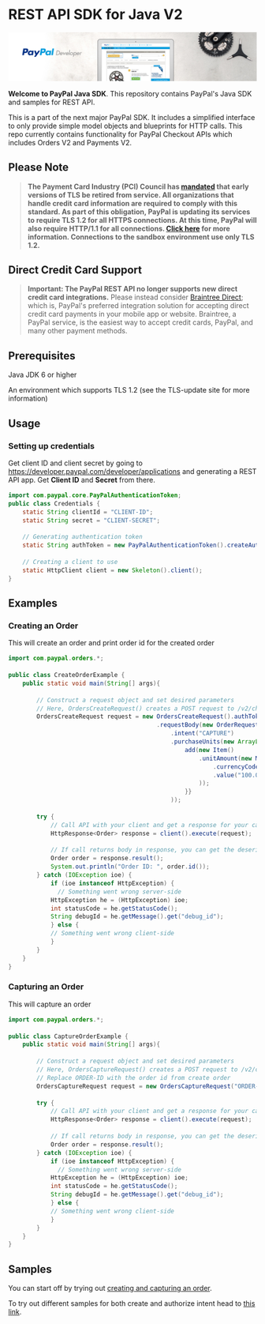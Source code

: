 # REST API SDK for Java V2

![Home Image](homepage.jpg)

__Welcome to PayPal Java SDK__. This repository contains PayPal's Java SDK and samples for REST API.

This is a part of the next major PayPal SDK. It includes a simplified interface to only provide simple model objects and blueprints for HTTP calls. This repo currently contains functionality for PayPal Checkout APIs which includes Orders V2 and Payments V2.

## Please Note
> **The Payment Card Industry (PCI) Council has [mandated](http://blog.pcisecuritystandards.org/migrating-from-ssl-and-early-tls) that early versions of TLS be retired from service.  All organizations that handle credit card information are required to comply with this standard. As part of this obligation, PayPal is updating its services to require TLS 1.2 for all HTTPS connections. At this time, PayPal will also require HTTP/1.1 for all connections. [Click here](https://github.com/paypal/tls-update) for more information. Connections to the sandbox environment use only TLS 1.2.**

## Direct Credit Card Support
> **Important: The PayPal REST API no longer supports new direct credit card integrations.**  Please instead consider [Braintree Direct](https://www.braintreepayments.com/products/braintree-direct); which is, PayPal's preferred integration solution for accepting direct credit card payments in your mobile app or website. Braintree, a PayPal service, is the easiest way to accept credit cards, PayPal, and many other payment methods.

## Prerequisites

Java JDK 6 or higher

An environment which supports TLS 1.2 (see the TLS-update site for more information)

## Usage

### Setting up credentials
Get client ID and client secret by going to https://developer.paypal.com/developer/applications and generating a REST API app. Get <b>Client ID</b> and <b>Secret</b> from there.

```java
import com.paypal.core.PayPalAuthenticationToken;
public class Credentials {
    static String clientId = "CLIENT-ID";
    static String secret = "CLIENT-SECRET";
    
    // Generating authentication token
    static String authToken = new PayPalAuthenticationToken().createAuthToken(clientId, clientSecret);
    
    // Creating a client to use
    static HttpClient client = new Skeleton().client();
}
```

## Examples
### Creating an Order
This will create an order and print order id for the created order

```java
import com.paypal.orders.*;

public class CreateOrderExample {
    public static void main(String[] args){
        
        // Construct a request object and set desired parameters
        // Here, OrdersCreateRequest() creates a POST request to /v2/checkout/orders
        OrdersCreateRequest request = new OrdersCreateRequest().authToken("Bearer " + Credentials.authToken)
                                          .requestBody(new OrderRequest()
                                              .intent("CAPTURE")
                                              .purchaseUnits(new ArrayList<PurchaseUnitRequest> () {{
                                                  add(new Item()
                                                      .unitAmount(new Money()
                                                          .currencyCode("USD")
                                                          .value("100.00")
                                                      )); 
                                                  }}
                                              ));
        
        try {
            // Call API with your client and get a response for your call
            HttpResponse<Order> response = client().execute(request);  
            
            // If call returns body in response, you can get the deserialized version by calling result() on the response
            Order order = response.result();
            System.out.println("Order ID: ", order.id());
        } catch (IOException ioe) {
            if (ioe instanceof HttpException) {
              // Something went wrong server-side
            HttpException he = (HttpException) ioe;
            int statusCode = he.getStatusCode();
            String debugId = he.getMessage().get("debug_id");
            } else {
            // Something went wrong client-side
            }
        }
    }
}
```

### Capturing an Order
This will capture an order
```java
import com.paypal.orders.*;

public class CaptureOrderExample {
    public static void main(String[] args){
        
        // Construct a request object and set desired parameters
        // Here, OrdersCaptureRequest() creates a POST request to /v2/checkout/orders
        // Replace ORDER-ID with the order id from create order
        OrdersCaptureRequest request = new OrdersCaptureRequest("ORDER-ID").authToken("Bearer " + Credentials.authToken);
        
        try {
            // Call API with your client and get a response for your call
            HttpResponse<Order> response = client().execute(request);  
            
            // If call returns body in response, you can get the deserialized version by calling result() on the response
            Order order = response.result();
        } catch (IOException ioe) {
            if (ioe instanceof HttpException) {
              // Something went wrong server-side
            HttpException he = (HttpException) ioe;
            int statusCode = he.getStatusCode();
            String debugId = he.getMessage().get("debug_id");
            } else {
            // Something went wrong client-side
            }
        }
    }
}
```
## Samples

You can start off by trying out [creating and capturing an order](/src/test/java/com/paypal/orders/CaptureIntentExamples/RunAll.java).

To try out different samples for both create and authorize intent head to [this link](/src/test/java/com/paypal/orders).
